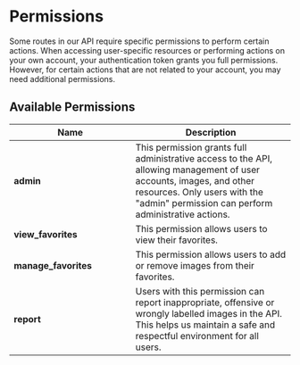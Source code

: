# Permissions

Some routes in our API require specific permissions to perform certain actions. When accessing user-specific resources or performing actions on your own account, your authentication token grants you full permissions. However, for certain actions that are not related to your account, you may need additional permissions.

## Available Permissions

<table><thead><tr><th width="202">Name</th><th>Description</th></tr></thead><tbody><tr><td><strong>admin</strong></td><td>This permission grants full administrative access to the API, allowing management of user accounts, images, and other resources. Only users with the "admin" permission can perform administrative actions.</td></tr><tr><td><strong>view_favorites</strong></td><td>This permission allows users to view their favorites.</td></tr><tr><td><strong>manage_favorites</strong></td><td>This permission allows users to add or remove images from their favorites.</td></tr><tr><td><strong>report</strong></td><td>Users with this permission can report inappropriate, offensive or wrongly labelled images in the API. This helps us maintain a safe and respectful environment for all users.</td></tr></tbody></table>
